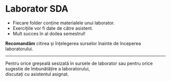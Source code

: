# Laborator SDA

* Fiecare folder conține materialele unui laborator.
* Exercițiile vor fi date de către asistent.
* Mult succes în al doilea semestrul!

**Recomandăm** citirea și înțelegerea surselor înainte de începerea laboratorului.



----

Pentru orice greșeală sesizată în sursele de laborator sau pentru orice sugestie de îmbunătățire a laboratorului, <br>
discutați cu asistentul asignat.<br>